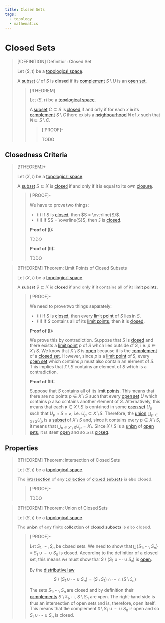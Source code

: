 ```yaml
---
title: Closed Sets
tags:
  - topology
  - mathematics
---
```


# Closed Sets

>[!DEFINITION] Definition: Closed Set
>
>Let $(S, \tau)$ be a [topological space](./index.md).
>
>A [subset](../../Set%20Theory/Sets.md) $U$ of $S$ is **closed** if its [complement](../../Set%20Theory/Complement.md) $S \setminus U$ is an [open set](Open%20Sets.md).
>
>>[!THEOREM]
>>
>>Let $(S, \tau)$ be a [topological space](./index.md).
>>
>>A [subset](../../Set%20Theory/Sets.md) $C \subseteq S$ is [closed](Closed%20Sets.md) if and only if for each $x$ in its [complement](../../Set%20Theory/Complement.md) $S \setminus C$ there exists a [neighbourhood](Neighborhoods.md) $N$ of $x$ such that $N \subseteq S \setminus C$.
>>
>>>[!PROOF]-
>>>
>>>TODO
>>>
>>
>

## Closedness Criteria

>[!THEOREM]+
>
>Let $(X, \tau)$ be a [topological space](./index.md).
>
>A [subset](../../Set%20Theory/Sets.md) $S \subseteq X$ is [closed](Closed%20Sets.md) if and only if it is equal to its own [closure](../Interior,%20Boundary,%20Exterior/Closure.md).
>
>>[!PROOF]-
>>
>>We have to prove two things:
>>- (I) If $S$ is [closed](Closed%20Sets.md), then $S = \overline{S}$.
>>- (II) If $S = \overline{S}$, then $S$ is [closed](Closed%20Sets.md).
>>
>>**Proof of (I):**
>>
>>TODO
>>
>>**Proof of (II):**
>>
>>TODO
>>
>

>[!THEOREM] Theorem: Limit Points of Closed Subsets
>
>Let $(X, \tau)$ be a [topological space](./index.md).
>
>A [subset](../../Set%20Theory/Sets.md) $S \subseteq X$ is [closed](Closed%20Sets.md) if and only if it contains all of its [limit points](../Interior,%20Boundary,%20Exterior/Accumulation%20Point.md).
>
>>[!PROOF]-
>>
>>We need to prove two things separately:
>>- (I) If $S$ is [closed](Closed%20Sets.md), then every [limit point](../Interior,%20Boundary,%20Exterior/Accumulation%20Point.md) of $S$ lies in $S$.
>>- (II) If $S$ contains all of its [limit points](../Interior,%20Boundary,%20Exterior/Accumulation%20Point.md), then it is [closed](Closed%20Sets.md).
>>
>>**Proof of (I):**
>>
>>We prove this by contradiction. Suppose that $S$ is [closed](Closed%20Sets.md) and there exists a [limit point](../Interior,%20Boundary,%20Exterior/Accumulation%20Point.md) $p$ of $S$ which lies outside of $S$, i.e. $p \in X \setminus S$. We know that $X \setminus S$ is [open](Open%20Sets.md) because it is the [complement](../../Set%20Theory/Complement.md) of a [closed set](Closed%20Sets.md). However, since $p$ is a [limit point](../Interior,%20Boundary,%20Exterior/Accumulation%20Point.md) of $S$, every [open set](Open%20Sets.md) which contains $p$ must also contain an element of $S$. This implies that $X \setminus S$ contains an element of $S$ which is a contradiction.
>>
>>**Proof of (II):**
>>
>>Suppose that $S$ contains all of its [limit points](../Interior,%20Boundary,%20Exterior/Accumulation%20Point.md). This means that there are no points $p \in X\setminus S$ such that every [open set](Open%20Sets.md) $U$ which contains $p$ also contains another element of $S$. Alternatively, this means that each $p \in X \setminus S$ is contained in some [open set](Open%20Sets.md) $U_p$ such that $U_p \cap S = \varnothing$, i.e. $U_p \subseteq X \setminus S$. Therefore, the [union](../../Set%20Theory/Collections/Operations%20with%20Collections.md) $\bigcup_{p \in X \setminus S} U_p$ is a [subset](../../Set%20Theory/Sets.md) of $X \setminus S$ and, since it contains every $p \in X \setminus S$, it means that $\bigcup_{p \in X \setminus S} U_p = X \setminus$. Since $X \setminus S$ is a [union](../../Set%20Theory/Collections/Operations%20with%20Collections.md) of [open sets](Open%20Sets.md), it is itself [open](Open%20Sets.md) and so $S$ is [closed](Closed%20Sets.md).
>>
>

## Properties

>[!THEOREM] Theorem: Intersection of Closed Sets
>
>Let $(S, \tau)$ be a [topological space](./index.md).
>
>The [intersection](../../Set%20Theory/Collections/Operations%20with%20Collections.md) of any [collection](../../Set%20Theory/Collections/index.md) of [closed subsets](Closed%20Subset.md.md) is also closed.
>
>>[!PROOF]-
>>
>>TODO
>>
>

>[!THEOREM] Theorem: Union of Closed Sets
>
>Let $(S, \tau)$ be a [topological space](./index.md).
>
>The [union](../../Set%20Theory/Collections/Operations%20with%20Collections.md) of any finite [collection](../../Set%20Theory/Collections/index.md) of [closed subsets](Closed%20Subset.md.md) is also closed.
>
>>[!PROOF]-
>>
>>Let $S_1,\cdots,S_n$ be closed sets. We need to show that $\bigcup \{S_1,\cdots, S_n\} = S_1 \cup \cdots \cup S_n$ is closed. According to the definition of a closed set, this means we must show that $S \setminus (S_1 \cup \cdots \cup S_n)$ is [open](Open%20Sets.md).
>>
>>By the [distributive law](../../Set%20Theory/Set%20Operations.md)
>>
>>$$
>>S \setminus (S_1 \cup \cdots \cup S_n) = (S\setminus S_1) \cap \cdots \cap (S \setminus S_n)
>>$$
>>
>>The sets $S_1,\cdots,S_n$ are closed and by definition their [complements](../../Set%20Theory/Complement.md) $S\setminus S_1,\cdots, S \setminus S_n$ are open. The right-hand side is thus an intersection of open sets and is, therefore, open itself. This means that the complement $S \setminus S_1 \cup \cdots \cup S_n$ is open and so $S_1 \cup \cdots \cup S_n$ is closed.
>>
>
